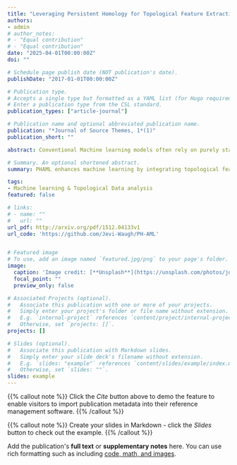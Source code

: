 ```yaml
---
title: "Leveraging Persistent Homology for Topological Feature Extraction in Machine Learning: The PH-AML Pipeline"
authors:
- admin
# author_notes:
# - "Equal contribution"
# - "Equal contribution"
date: "2025-04-01T00:00:00Z"
doi: ""

# Schedule page publish date (NOT publication's date).
publishDate: "2017-01-01T00:00:00Z"

# Publication type.
# Accepts a single type but formatted as a YAML list (for Hugo requirements).
# Enter a publication type from the CSL standard.
publication_types: ["article-journal"]

# Publication name and optional abbreviated publication name.
publication: "*Journal of Source Themes, 1*(1)"
publication_short: ""

abstract: Conventional Machine learning models often rely on purely statistical data while overlooking the rich global structure of complex datasets. In this paper, we propose PHAML (Persistent Homology-Augmented Machine Learning), a pipeline designed to address this shortcoming by effectively extracting topological descriptors from high-dimensional data and inserting them into standard supervised models. Specifically, we construct simplicial complexes through the Vietoris–Rips filtrations over the input data, compute persistent homology to obtain persistent landscapes and barcodes and convert this data into quantitative feature vectors to feed to ML models such as Support Vector Machine and Logistic Regression. Those topological features are integrated with traditional inputs, yielding an augmented representation of the data featuring global shape and general variations. PHAML is assessed on synthetic and real-world datasets, demonstrating improvements in classification performance, accuracy, and noise robustness and leveraging topological invariants' stability under perturbations. We also compare a baseline model with conventional features with a PHAML model to quantify the performance improvements attributable to persistent homology. Our results underscore the benefit of combining topological descriptors with classical features, highlighting the promise of persistent homology-based machine learning models in which global structure is preserved.

# Summary. An optional shortened abstract.
summary: PHAML enhances machine learning by integrating topological features from persistent homology with traditional data inputs, capturing global structure through Vietoris–Rips filtrations. This approach improves classification accuracy and robustness compared to baseline models using only conventional features.

tags:
- Machine learning & Topological Data analysis
featured: false

# links:
# - name: ""
#   url: ""
url_pdf: http://arxiv.org/pdf/1512.04133v1
url_code: 'https://github.com/Jevi-Waugh/PH-AML'


# Featured image
# To use, add an image named `featured.jpg/png` to your page's folder. 
image:
  caption: 'Image credit: [**Unsplash**](https://unsplash.com/photos/jdD8gXaTZsc)'
  focal_point: ""
  preview_only: false

# Associated Projects (optional).
#   Associate this publication with one or more of your projects.
#   Simply enter your project's folder or file name without extension.
#   E.g. `internal-project` references `content/project/internal-project/index.md`.
#   Otherwise, set `projects: []`.
projects: []

# Slides (optional).
#   Associate this publication with Markdown slides.
#   Simply enter your slide deck's filename without extension.
#   E.g. `slides: "example"` references `content/slides/example/index.md`.
#   Otherwise, set `slides: ""`.
slides: example
---
```


{{% callout note %}}
Click the *Cite* button above to demo the feature to enable visitors to import publication metadata into their reference management software.
{{% /callout %}}

{{% callout note %}}
Create your slides in Markdown - click the *Slides* button to check out the example.
{{% /callout %}}

Add the publication's **full text** or **supplementary notes** here. You can use rich formatting such as including [code, math, and images](https://docs.hugoblox.com/content/writing-markdown-latex/).
